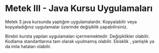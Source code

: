 # Metek III - Java Kursu Uygulamaları
Metek 3 java kursunda yaptığım uygulamalardır.
Kopyalabilir veya kopyaladığınız uygulamalar üzerinde değişiklik yapabilirsiniz.

Birebir kursta yapılan uygulamaları içermemektedir.
Değişiklikler olabilir.
Kodlama standartlarına tam olarak uyulmamış olabilir.
Ekisklik , yanlışlık ya da imla hataları olabilir.



